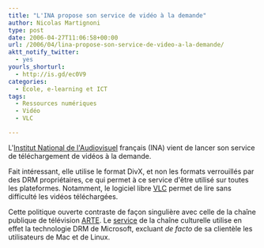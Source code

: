 ```yaml
---
title: "L'INA propose son service de vidéo à la demande"
author: Nicolas Martignoni
type: post
date: 2006-04-27T11:06:58+00:00
url: /2006/04/lina-propose-son-service-de-video-a-la-demande/
aktt_notify_twitter:
  - yes
yourls_shorturl:
  - http://is.gd/ec0V9
categories:
  - École, e-learning et ICT
tags:
  - Ressources numériques
  - Vidéo
  - VLC

---
```

L'<a href="http://www.ina.fr/" target="_blank">Institut National de l'Audiovisuel</a> français (INA) vient de lancer son service de téléchargement de vidéos à la demande.

Fait intéressant, elle utilise le format DivX, et non les formats verrouillés par des DRM propriétaires, ce qui permet à ce service d'être utilisé sur toutes les plateformes. Notamment, le logiciel libre <a href="http://www.videolan.org/vlc/" target="_blank">VLC</a> permet de lire sans difficulté les vidéos téléchargées.

Cette politique ouverte contraste de façon singulière avec celle de la chaîne publique de télévision <a href="http://www.arte-tv.com/" target="_blank">ARTE</a>. Le <a href="http://www.artevod.com/" target="_blank">service</a> de la chaîne culturelle utilise en effet la technologie DRM de Microsoft, excluant _de facto_ de sa clientèle les utilisateurs de Mac et de Linux.